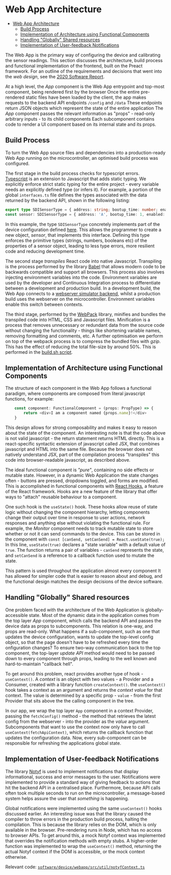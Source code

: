 # Web App Architecture

- [Web App Architecture](#web-app-architecture)
  - [Build Process](#build-process)
  - [Implementation of Architecture using Functional Components](#implementation-of-architecture-using-functional-components)
  - [Handling "Globally" Shared resources](#handling-globally-shared-resources)
  - [Implementation of User-feedback Notifications](#implementation-of-user-feedback-notifications)

The Web App is the primary way of configuring the device and calibrating the sensor readings.
This section discusses the architecture, build process and functional implementation of the frontend, built on the Preact framework.
For an outline of the requirements and decisions that went into the _web design_, see the [2020 Software Report](/docs/literature/Secker2020FinalReport.pdf).

At a high level, the _App_ component is the Web App entrypoint and top-most component, being rendered first by the browser
Once the entire pre-rendered static files have been loaded by the client, the app makes requests to the backend API endpoints `/config` and `/data`
These endpoints return JSON objects which represent the state of the entire application
The _App_ component passes the relevant information as "props" - read-only arbitrary inputs - to its child components
Each subcomponent contains code to render a UI component based on its internal state and its props.

<!-- TODO: Put in a DAG-style dependency graph -->

## Build Process

To turn the Web App source files and dependencies into a
production-ready Web App running on the microcontroller, an optimised
build process was configured.

The first stage in the build process checks for typescript errors.
[Typescript](https://www.typescriptlang.org/) is an extension to Javascript that adds static typing.
We explicitly enforce strict static typing for the entire project - every variable needs an explicitly defined type (or infers it).
For example, a portion of the global `interfaces.ts` file defines the types associated with the data returned by the backend API, shown in the following listing:

```typescript
export type SDISensorType = { address: string; bootup_time: number; enabled: boolean }
const sensor: SDISensorType = { address: 'A', bootup_time: 1, enabled: true }
```

In this example, the type `SDISensorType` concretely implements part of the device configuration defined [here](configuration.md).
This allows the programmer to create a new object, _sensor_, that implements this interface.
Defining this type enforces the primitive types (strings, numbers, booleans etc) of the properties of a sensor object, leading to less type errors, more resilient code and reducing development time.

The second stage _transpiles_ React code into native Javascript.
Transpiling is the process performed by the library [Babel](https://babeljs.io/) that allows modern code to be backwards compatible and support all browsers.
This process also involves injecting environment variables into the code.
Environment variables are used by the developer and Continuous Integration process  to differentiate between a development and production build.
In a development build, the Web App connects to a [webserver simulator backend](/software/simulator/src/README.md), whilst a production build uses the webserver on the microcontroller.
Environment variables enable this switch between contexts.

The third stage, performed by the [WebPack](https://webpack.js.org/) library, minifies and bundles the transpiled code into HTML, CSS and Javascript files.
Minification is a process that removes unnecessary or redundant data from the source code without changing the functionality - things like shortening variable names, removing formatting and comments, etc.
A further optimisation we perform on top of the webpack process is to compress the bundled files with _gzip_.
This has the effect of reducing the total file-size by around 50%.
This is performed in the [build.sh script](/software/device/build.sh).

## Implementation of Architecture using Functional Components

The structure of each component in the Web App follows a functional paradigm, where components are composed from literal javascript functions, for example:

```typescript
    const component: FunctionalComponent = (props: PropType) => {
        return <div>I am a component named {props.name}!</div>
    }
```

This design allows for strong composability and makes it easy to reason about the state of the component.
An interesting note is that the code above is not valid javascript - the return statement returns HTML directly.
This is a react-specific syntactic extension of javascript called JSX, that combines javascript and HTML into the same file.
Because the browser does not natively understand JSX, part of the compilation process "transpiles" this code into browser-readable javascript, as described above.

The ideal functional component is _"pure"_, containing no side effects or mutable state.
However, in a dynamic Web Application the state changes often - buttons are pressed, dropdowns toggled, and forms are modified.
This is accomplished in functional components with [React Hooks](https://reactjs.org/docs/hooks-intro.html), a feature of the React framework.
Hooks are a new feature of the library that offer ways to "attach" reusable behaviour to a component.

One such hook is the `useState()` hook.
These hooks allow reuse of state logic without changing the component hierarchy, letting components change their output over time in response to user actions, network responses and anything else without violating the functional rule.
For example, the _Monitor_ component needs to track mutable state to store whether or not it can send commands to the device.
This can be stored in the component with `const [canSend, setCanSend] = React.useState(true);` In this line, `useState(true)` declares a "state variable" with a default value of `true`.
The function returns a pair of variables - `canSend` represents the state, and `setCanSend` is a reference to a callback function used to mutate the state.

This pattern is used throughout the application almost every component
It has allowed for simpler code that is easier to reason about and debug, and the functional design matches the design decisions of the device software.

## Handling "Globally" Shared resources

One problem faced with the architecture of the Web Application is globally-accessible state.
Most of the dynamic data in the application comes from the top layer _App_ component, which calls the backend API and passes the device data as props to subcomponents.
This relation is one-way, and props are read-only.
What happens if a sub-component, such as one that updates the device configuration, wants to update the top-level config object, so that the page doesn't have to be refreshed every time the onfiguration changes?
To ensure two-way communication back to the top component, the top-layer _update API_ method would need to be passed down to every component through props, leading to the well known and hard-to-maintain "callback hell".

To get around this problem, react provides another type of hook - `useContext()`.
A _context_ is an object with two values - a Provider and a Consumer, created with a library function `createContext()`.
the `useContext()` hook takes a context as an argument and returns the _context value_ for that context.
The value is determined by a specific prop - `value` - from the first Provider that sits above the the calling component in the tree.

In our app, we wrap the top layer `App` component in a context Provider, passing the `fetchConfig()` method - the method that retrieves the latest config from the webserver - into the provider as the _value_ argument.
Subcomponents that want to use the context now only have to call `useContext(fetchApiContext)`, which returns the callback function that updates the configuration data.
Now, every sub-component can be responsible for refreshing the applications global state.

## Implementation of User-feedback Notifications

The library [Notyf](https://www.npmjs.com/package/notyf) is used to implement notifications that display informational, success and error messages to the user. Notifications were implemented to provide a standard way of giving feedback to actions that hit the backend API in a centralised place. Furthermore, because API calls often took multiple seconds to run on the microcontroller, a message-based system helps assure the user that _something_ is happening.

Global notifications were implemented using the same `useContext()` hooks discussed earlier. An interesting issue was that the library caused the compiler to throw errors in the production build process, halting the compilation. This is because the library relies on the DOM, which is only available in the browser. Pre-rendering runs in Node, which has no access to browser APIs. To get around this, a mock Notyf context was implemented that overrides the notification methods with empty stubs. A higher-order function was implemented to wrap the `useContext()` method, returning the actual Notyf context if the DOM is accessible, or the mock context otherwise.

Relevant code: [`software/device/webapp/src/util/notyfContext.ts`](/software/device/webapp/src/util/notyfContext.ts)

